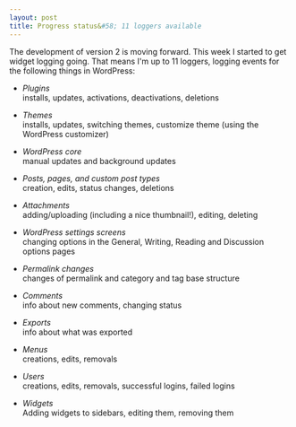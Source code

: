 ```yaml
---
layout: post
title: Progress status&#58; 11 loggers available
---
```


The development of version 2 is moving forward. This week I started to get widget logging going. That means I'm up to 11 loggers, logging events for the following things in WordPress:

* _Plugins_  
installs, updates, activations, deactivations, deletions

* _Themes_  
installs, updates, switching themes, customize theme (using the WordPress customizer)

* _WordPress core_  
manual updates and background updates

* _Posts, pages, and custom post types_  
creation, edits, status changes, deletions

* _Attachments_  
adding/uploading (including a nice thumbnail!), editing, deleting

* _WordPress settings screens_  
changing options in the General, Writing, Reading and Discussion options pages

* _Permalink changes_  
changes of permalink and category and tag base structure

* _Comments_  
info about new comments, changing status

* _Exports_   
info about what was exported

* _Menus_  
creations, edits, removals

* _Users_  
creations, edits, removals, successful logins, failed logins

* _Widgets_  
Adding widgets to sidebars, editing them, removing them
